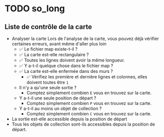# TODO so_long

## Liste de contrôle de la carte

- Analyser la carte Lors de l'analyse de la carte, vous pouvez déjà vérifier certaines erreurs, avant même d'aller plus loin
  - ✅ Le fichier map existe-t-il ?
  - ✅ La carte est-elle rectangulaire ?
  - ✅ Toutes les lignes doivent avoir la même longueur.
  - ✅ Y a-t-il quelque chose dans le fichier map ?
  - ✅ La carte est-elle enfermée dans des murs ?
    - ✅ Vérifiez les première et dernière lignes et colonnes, elles doivent toutes être `1`
  - Il n'y a qu'une seule sortie ?
    - Comptez simplement combien `E` vous en trouvez sur la carte.
  - Y a-t-il une seule position de départ ?
    - Comptez simplement combien `P` vous en trouvez sur la carte.
  - Y a-t-il au moins un objet de collection ?
    - Comptez simplement combien `C` vous en trouvez sur la carte.
- La sortie est-elle accessible depuis la position de départ
- Tous les objets de collection sont-ils accessibles depuis la position de départ.
